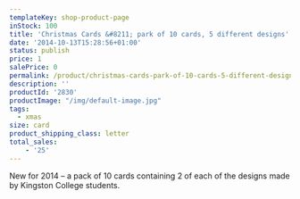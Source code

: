 ```yaml
---
templateKey: shop-product-page
inStock: 100
title: 'Christmas Cards &#8211; park of 10 cards, 5 different designs'
date: '2014-10-13T15:28:56+01:00'
status: publish
price: 1
salePrice: 0
permalink: /product/christmas-cards-park-of-10-cards-5-different-designs
description: ''
productId: '2830'
productImage: "/img/default-image.jpg"
tags:
  - xmas
size: card
product_shipping_class: letter
total_sales:
    - '25'
---
```

New for 2014 – a pack of 10 cards containing 2 of each of the designs made by Kingston College students.